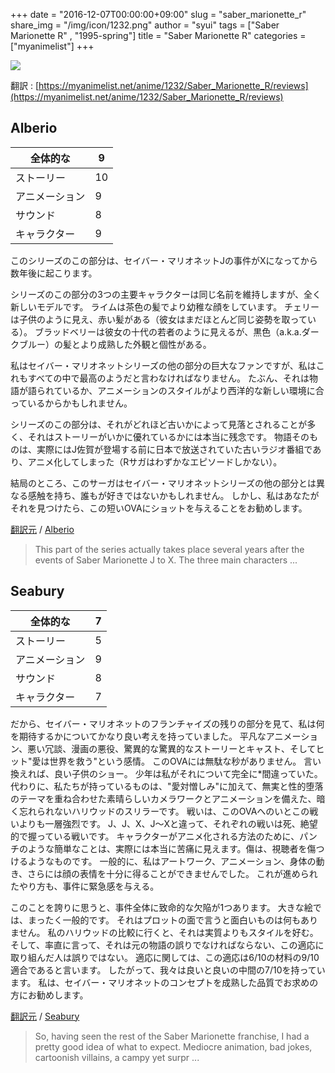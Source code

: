 +++
date = "2016-12-07T00:00:00+09:00"
slug = "saber_marionette_r"
share_img = "/img/icon/1232.png"
author = "syui"
tags = ["Saber Marionette R" , "1995-spring"]
title = "Saber Marionette R"
categories = ["myanimelist"]
+++

![](https://myanimelist.cdn-dena.com/images/anime/11/61075.jpg)


<!--more-->

翻訳 : [https://myanimelist.net/anime/1232/Saber_Marionette_R/reviews](https://myanimelist.net/anime/1232/Saber_Marionette_R/reviews)


## Alberio



全体的な|  9
--- | ---
ストーリー|  10
アニメーション|  9
サウンド|  8
キャラクター|  9

このシリーズのこの部分は、セイバー・マリオネットJの事件がXになってから数年後に起こります。

シリーズのこの部分の3つの主要キャラクターは同じ名前を維持しますが、全く新しいモデルです。 ライムは茶色の髪でより幼稚な顔をしています。 チェリーは子供のように見え、赤い髪がある（彼女はまだほとんど同じ姿勢を取っている）。 ブラッドベリーは彼女の十代の若者のように見えるが、黒色（a.k.a.ダークブルー）の髪とより成熟した外観と個性がある。

私はセイバー・マリオネットシリーズの他の部分の巨大なファンですが、私はこれもすべての中で最高のようだと言わなければなりません。 たぶん、それは物語が語られているか、アニメーションのスタイルがより西洋的な新しい環境に合っているからかもしれません。

シリーズのこの部分は、それがどれほど古いかによって見落とされることが多く、それはストーリーがいかに優れているかには本当に残念です。 物語そのものは、実際にはJ佐賀が登場する前に日本で放送されていた古いラジオ番組であり、アニメ化してしまった（Rサガはわずかなエピソードしかない）。

結局のところ、このサーガはセイバー・マリオネットシリーズの他の部分とは異なる感触を持ち、誰もが好きではないかもしれません。 しかし、私はあなたがそれを見つけたら、この短いOVAにショットを与えることをお勧めします。

[翻訳元](https://myanimelist.net/reviews.php?id=22555) / [Alberio](https://myanimelist.net/profile/Alberio/reviews)


> This part of the series actually takes place several years after the events of Saber Marionette J to X.    The three main characters  ...

## Seabury



全体的な|  7
--- | ---
ストーリー|  5
アニメーション|  9
サウンド|  8
キャラクター|  7

だから、セイバー・マリオネットのフランチャイズの残りの部分を見て、私は何を期待するかについてかなり良い考えを持っていました。 平凡なアニメーション、悪い冗談、漫画の悪役、驚異的な驚異的なストーリーとキャスト、そしてヒット"愛は世界を救う"という感情。 このOVAには無駄な秒がありません。 言い換えれば、良い子供のショー。 少年は私がそれについて完全に*間違っていた。 代わりに、私たちが持っているものは、"愛対憎しみ"に加えて、無実と性的堕落のテーマを重ね合わせた素晴らしいカメラワークとアニメーションを備えた、暗く忘れられないハリウッドのスリラーです。 戦いは、このOVAへのいとこの戦いよりも一層強烈です。  J、J、X、J〜Xと違って、それぞれの戦いは死、絶望的で握っている戦いです。 キャラクターがアニメ化される方法のために、パンチのような簡単なことは、実際には本当に苦痛に見えます。傷は、視聴者を傷つけるようなものです。 一般的に、私はアートワーク、アニメーション、身体の動き、さらには顔の表情を十分に得ることができませんでした。 これが進められたやり方も、事件に緊急感を与える。

このことを誇りに思うと、事件全体に致命的な欠陥が1つあります。 大きな絵では、まったく一般的です。 それはプロットの面で言うと面白いものは何もありません。 私のハリウッドの比較に行くと、それは実質よりもスタイルを好む。 そして、率直に言って、それは元の物語の誤りでなければならない、この適応に取り組んだ人は誤りではない。 適応に関しては、この適応は6/10の材料の9/10適合であると言います。 したがって、我々は良いと良いの中間の7/10を持っています。 私は、セイバー・マリオネットのコンセプトを成熟した品質でお求めの方にお勧めします。

[翻訳元](https://myanimelist.net/reviews.php?id=32501) / [Seabury](https://myanimelist.net/profile/Seabury/reviews)


> So, having seen the rest of the Saber Marionette franchise, I had a pretty good idea of what to expect. Mediocre animation, bad jokes, cartoonish villains, a campy yet surpr ...
